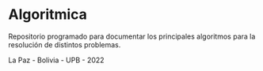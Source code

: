 # Algoritmica
Repositorio programado para documentar los principales algoritmos para la resolución de distintos problemas.

La Paz - Bolivia - UPB - 2022
